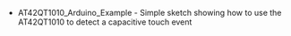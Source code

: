 * AT42QT1010_Arduino_Example - Simple sketch showing how to use the AT42QT1010 to detect a capacitive touch event